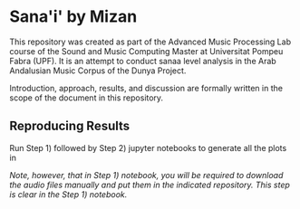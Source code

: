 # Sana'i' by Mizan
This repository was created as part of the Advanced Music Processing Lab course of the Sound and Music Computing Master at Universitat Pompeu Fabra (UPF). 
It is an attempt to conduct sanaa level analysis in the Arab Andalusian Music Corpus of the Dunya Project.

Introduction, approach, results, and discussion are formally written in the scope of the <put name> document in this repository.

## Reproducing Results
Run Step 1) followed by Step 2) jupyter notebooks to generate all the plots in <put name> 


*Note, however, that in Step 1) notebook, you will be required to download the audio files manually and put them in the indicated 
repository. This step is clear in the Step 1) notebook.*
